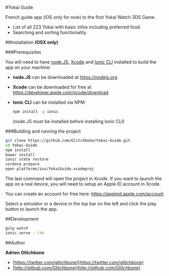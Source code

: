 #Yokai Guide

French guide app (iOS only for now) to the first Yokai Watch 3DS Game.

- List of all 223 Yokai with basic infos including preferred food.
- Searching and sorting functionality.

##Installation
**(OSX only)**

###Prerequisites

You will need to have [node.JS](https://nodejs.org), [Xcode](https://developer.apple.com/xcode/download) and [Ionic CLI](http://ionicframework.com/docs/cli/install.html) installed to build the app on your machine:

- **node.JS** can be downloaded at https://nodejs.org
- **Xcode** can be downloaded for free at https://developer.apple.com/xcode/download
- **Ionic CLI** can be installed via NPM:

    ```sh
    npm install -g ionic
    ```
    (node.JS must be installed before installing Ionic CLI)

###Building and running the project
```sh
git clone https://github.com/Glitchbone/Yokai-Guide.git
cd Yokai-Guide
npm install
bower install
ionic state restore
cordova prepare
open platforms/ios/YokaiGuide.xcodeproj
```

The last command will open the project in Xcode.
If you want to launch the app on a real device, you will need to setup an Apple ID account in Xcode.

You can create an account for free here: https://appleid.apple.com/account

Select a simulator or a device in the top bar on the left and click the play button to launch the app.

##Development

```sh
gulp watch
ionic serve --lab
```

##Author

**Adrien Glitchbone**

+ [https://twitter.com/glitchbone](https://twitter.com/glitchbone)
+ [http://github.com/Glitchbone](http://github.com/Glitchbone)

